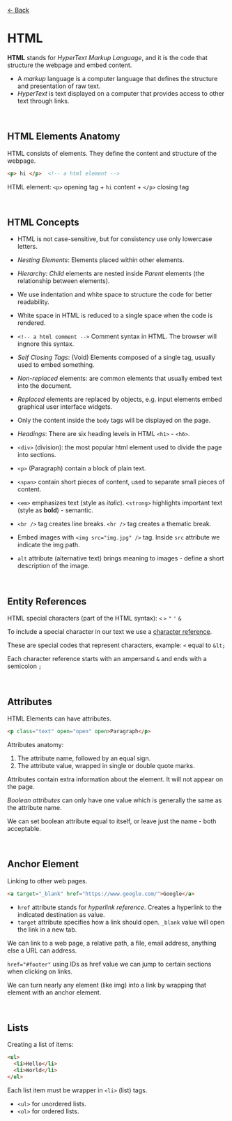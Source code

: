 [&larr; Back](./README.md)

# HTML

**HTML** stands for _HyperText Markup Language_, and it is the code that structure the webpage and embed content.

- A _markup_ language is a computer language that defines the structure and presentation of raw text.
- _HyperText_ is text displayed on a computer that provides access to other text through links.

<br>

## HTML Elements Anatomy

HTML consists of elements. They define the content and structure of the webpage.

```HTML
<p> hi </p>  <!-- a html element -->
```

HTML element: `<p>` opening tag + `hi` content + `</p>` closing tag

<br>

## HTML Concepts

- HTML is not case-sensitive, but for consistency use only lowercase letters.

- _Nesting Elements_: Elements placed within other elements.

- _Hierarchy_: _Child_ elements are nested inside _Parent_ elements (the relationship between elements).

- We use indentation and white space to structure the code for better readability.

- White space in HTML is reduced to a single space when the code is rendered.

- `<!-- a html comment -->` Comment syntax in HTML. The browser will ingnore this syntax.

- _Self Closing Tags_: (Void) Elements composed of a single tag, usually used to embed something.

- _Non-replaced_ elements: are common elements that usually embed text into the document.

- _Replaced_ elements are replaced by objects, e.g. input elements embed graphical user interface widgets.

- Only the content inside the `body` tags will be displayed on the page.

- _Headings_: There are six heading levels in HTML `<h1>` - `<h6>`.

- `<div>` (division): the most popular html element used to divide the page into sections.

- `<p>` (Paragraph) contain a block of plain text.

- `<span>` contain short pieces of content, used to separate small pieces of content.

- `<em>` emphasizes text (style as _italic_). `<strong>` highlights important text (style as **bold**) - semantic.

- `<br />` tag creates line breaks. `<hr />` tag creates a thematic break.

- Embed images with `<img src="img.jpg" />` tag. Inside `src` attribute we indicate the img path.

- `alt` attribute (alternative text) brings meaning to images - define a short description of the image.

<br>

## Entity References

HTML special characters (part of the HTML syntax): `<` `>` `"` `'` `&`

To include a special character in our text we use a [character reference](https://html.spec.whatwg.org/multipage/named-characters.html).

These are special codes that represent characters, example: `<` equal to `&lt;`

Each character reference starts with an ampersand `&` and ends with a semicolon `;`

<br>

## Attributes

HTML Elements can have attributes.

```html
<p class="text" open="open" open>Paragraph</p>
```

Attributes anatomy:

1. The attribute name, followed by an equal sign.
2. The attribute value, wrapped in single or double quote marks.

Attributes contain extra information about the element. It will not appear on the page.

_Boolean attributes_ can only have one value which is generally the same as the attribute name.

We can set boolean attribute equal to itself, or leave just the name - both acceptable.

<br>

## Anchor Element

Linking to other web pages.

```html
<a target="_blank" href="https://www.google.com/">Google</a>
```

- `href` attribute stands for _hyperlink reference_. Creates a hyperlink to the indicated destination as value.
- `target` attribute specifies how a link should open. `_blank` value will open the link in a new tab.

We can link to a web page, a relative path, a file, email address, anything else a URL can address.

`href="#footer"` using IDs as href value we can jump to certain sections when clicking on links.

We can turn nearly any element (like img) into a link by wrapping that element with an anchor element.

<br>

## Lists

Creating a list of items:

```html
<ul>
  <li>Hello</li>
  <li>World</li>
</ul>
```

Each list item must be wrapper in `<li>` (list) tags.

- `<ul>` for unordered lists.
- `<ol>` for ordered lists.

<br>
